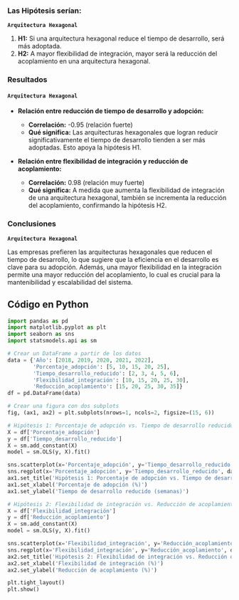 

### Las Hipótesis serían:

**`Arquitectura Hexagonal`**

1. **H1:** Si una arquitectura hexagonal reduce el tiempo de desarrollo, será más adoptada.
2. **H2:** A mayor flexibilidad de integración, mayor será la reducción del acoplamiento en una arquitectura hexagonal.

### Resultados

#### **`Arquitectura Hexagonal`**

* **Relación entre reducción de tiempo de desarrollo y adopción:**
    * **Correlación:** -0.95 (relación fuerte)
    * **Qué significa:** Las arquitecturas hexagonales que logran reducir significativamente el tiempo de desarrollo tienden a ser más adoptadas. Esto apoya la hipótesis H1.

* **Relación entre flexibilidad de integración y reducción de acoplamiento:**
    * **Correlación:** 0.98 (relación muy fuerte)
    * **Qué significa:** A medida que aumenta la flexibilidad de integración de una arquitectura hexagonal, también se incrementa la reducción del acoplamiento, confirmando la hipótesis H2.

### Conclusiones

**`Arquitectura Hexagonal`**

Las empresas prefieren las arquitecturas hexagonales que reducen el tiempo de desarrollo, lo que sugiere que la eficiencia en el desarrollo es clave para su adopción. Además, una mayor flexibilidad en la integración permite una mayor reducción del acoplamiento, lo cual es crucial para la mantenibilidad y escalabilidad del sistema.

## Código en Python


```python
import pandas as pd
import matplotlib.pyplot as plt
import seaborn as sns
import statsmodels.api as sm

# Crear un DataFrame a partir de los datos
data = {'Año': [2018, 2019, 2020, 2021, 2022],
        'Porcentaje_adopción': [5, 10, 15, 20, 25],
        'Tiempo_desarrollo_reducido': [2, 3, 4, 5, 6],
        'Flexibilidad_integración': [10, 15, 20, 25, 30],
        'Reducción_acoplamiento': [15, 20, 25, 30, 35]}
df = pd.DataFrame(data)

# Crear una figura con dos subplots
fig, (ax1, ax2) = plt.subplots(nrows=1, ncols=2, figsize=(15, 6))

# Hipótesis 1: Porcentaje de adopción vs. Tiempo de desarrollo reducido
X = df['Porcentaje_adopción']
y = df['Tiempo_desarrollo_reducido']
X = sm.add_constant(X)
model = sm.OLS(y, X).fit()

sns.scatterplot(x='Porcentaje_adopción', y='Tiempo_desarrollo_reducido', data=df, ax=ax1)
sns.regplot(x='Porcentaje_adopción', y='Tiempo_desarrollo_reducido', data=df, ci=None, color='red', ax=ax1)
ax1.set_title('Hipótesis 1: Porcentaje de adopción vs. Tiempo de desarrollo reducido')
ax1.set_xlabel('Porcentaje de adopción (%)')
ax1.set_ylabel('Tiempo de desarrollo reducido (semanas)')

# Hipótesis 2: Flexibilidad de integración vs. Reducción de acoplamiento
X = df['Flexibilidad_integración']
y = df['Reducción_acoplamiento']
X = sm.add_constant(X)
model = sm.OLS(y, X).fit()

sns.scatterplot(x='Flexibilidad_integración', y='Reducción_acoplamiento', data=df, ax=ax2)
sns.regplot(x='Flexibilidad_integración', y='Reducción_acoplamiento', data=df, ci=None, color='red', ax=ax2)
ax2.set_title('Hipótesis 2: Flexibilidad de integración vs. Reducción de acoplamiento')
ax2.set_xlabel('Flexibilidad de integración (%)')
ax2.set_ylabel('Reducción de acoplamiento (%)')

plt.tight_layout()
plt.show()
```
